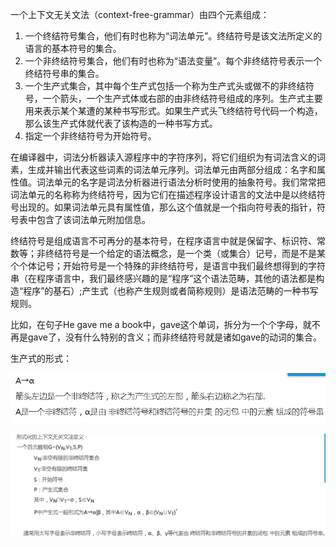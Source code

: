 一个上下文无关文法（context-free-grammar）由四个元素组成：

1. 一个终结符号集合，他们有时也称为“词法单元”。终结符号是该文法所定义的语言的基本符号的集合。
2. 一个非终结符号集合，他们有时也称为“语法变量”。每个非终结符号表示一个终结符号串的集合。
3. 一个生产式集合，其中每个生产式包括一个称为生产式头或做不的非终结符号，一个箭头，一个生产式体或右部的由非终结符号组成的序列。生产式主要用来表示某个某遭的某种书写形式。如果生产式头飞终结符号代码一个构造，那么该生产式体就代表了该构造的一种书写方式。
4. 指定一个非终结符号为开始符号。

在编译器中，词法分析器读入源程序中的字符序列，将它们组织为有词法含义的词素，生成并输出代表这些词素的词法单元序列。词法单元由两部分组成：名字和属性值。词法单元的名字是词法分析器进行语法分析时使用的抽象符号。我们常常把词法单元的名称称为终结符号，因为它们在描述程序设计语言的文法中是以终结符号出现的。如果词法单元具有属性值，那么这个值就是一个指向符号表的指针，符号表中包含了该词法单元附加信息。

终结符号是组成语言不可再分的基本符号，在程序语言中就是保留字、标识符、常数等；非终结符号是一个给定的语法概念，是一个类（或集合）记号，而是不是某个个体记号；开始符号是一个特殊的非终结符号，是语言中我们最终想得到的字符串（在程序语言中，我们最终感兴趣的是“程序”这个语法范畴，其他的语法都是构造“程序”的基石）;产生式（也称产生规则或者简称规则）是语法范畴的一种书写规则。

比如，在句子He gave me a book中，gave这个单词，拆分为一个个字母，就不再是gave了，没有什么特别的含义；而非终结符号就是诸如gave的动词的集合。

生产式的形式：

![](/assets/QQ图片20170928110111.png)



![](/assets/QQ图片20170928110453.png)

